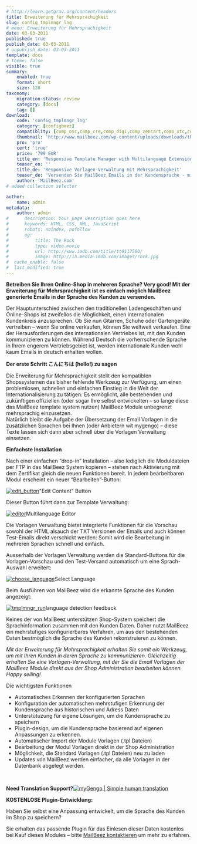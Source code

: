 ```yaml
---
# http://learn.getgrav.org/content/headers
title: Erweiterung für Mehrsprachigkeit
slug: config_tmplmngr_lng
# menu: Erweiterung für Mehrsprachigkeit
date: 03-03-2011
published: true
publish_date: 03-03-2011
# unpublish_date: 03-03-2011
template: docs
# theme: false
visible: true
summary:
    enabled: true
    format: short
    size: 128
taxonomy:
    migration-status: review
    category: [docs]
    tag: []
download:
    code: 'config_tmplmngr_lng'
    category: [configbeez]
    compatiblity: [comp_osc,comp_cre,comp_digi,comp_zencart,comp_xtc,comp_gambio]
    thumbnail: 'http://www.mailbeez.com/wp-content/uploads/downloads/thumbnails/2011/08/icon_32.png'
    pro: 'pro'
    cert: 'true'
    price: '799 EUR'
    title_en: 'Responsive Template Manager with Multilanguage Extension'
    teaser_en: ''
    title_de: 'Responsive Vorlagen-Verwaltung mit Mehrsprachigkeit'
    teaser_de: 'Versenden Sie MailBeez Emails in der Kundensprache - mit responsive Vorlagen Verwaltung'
    author: 'MailBeez.com'
# added collection selector

author:
    name: admin
metadata:
    author: admin
#      description: Your page description goes here
#      keywords: HTML, CSS, XML, JavaScript
#      robots: noindex, nofollow
#      og:
#          title: The Rock
#          type: video.movie
#          url: http://www.imdb.com/title/tt0117500/
#          image: http://ia.media-imdb.com/images/rock.jpg
#  cache_enable: false
#  last_modified: true
---
```


**Betreiben Sie Ihren Online-Shop in mehreren Sprache? Very good! Mit der Erweiterung für Mehrsprachigkeit ist es einfach möglich MailBeez generierte Emails in der Sprache des Kunden zu versenden.**

Der Hauptunterschied zwischen den traditionellen Ladengeschäften und Online-Shops ist zweifellos die Möglichkeit, einen internationalen Kundenkreis anzusprechen. Ob Sie nun Gitarren, Schuhe oder Gartengeräte vertreiben – wenn Sie online verkaufen, können Sie weltweit verkaufen. Eine der Herausforderungen des internationalen Vertriebes ist, mit den Kunden kommunizieren zu können. Während Deutsch die vorherrschende Sprache in Ihrem engerem Vertriebsgebiet ist, werden internationale Kunden wohl kaum Emails in deutsch erhalten wollen.

**Der erste Schritt こんにちは (hello!) zu sagen**

Die Erweiterung für Mehrsprachigkeit stellt den kompatiblen Shopssystemen das bisher fehlende Werkzeug zur Verfügung, um einen problemlosen, schnellen und einfachen Einstieg in die Welt der Internationalisierung zu tätigen: Es ermöglicht, alle bestehenden und zukünftigen offiziellen (oder sogar Ihre selbst entwickelten – so lange diese das MailBeez template system nutzen) MailBeez Module unbegrenzt mehrsprachig einzusetzen.  
 Natürlich bleibt die Aufgabe der Übersetzung der Email Vorlagen in die zusätzlichen Sprachen bei Ihnen (oder Anbietern wit mygengo) – diese Texte lassen sich dann aber schnell über die Vorlagen Verwaltung einsetzen.

**Einfachste Installation**

Nach einer einfachen “drop-in” Installation – also lediglich die Moduldateien per FTP in das MailBeez System kopieren – stehen nach Aktivierung mit dem Zertifikat gleich die neuen Funktionen bereit. In jedem bearbeitbaren Modul erscheint ein neuer “Bearbeiten”-Button:

[![](http://www.mailbeez.com/wp-content/uploads/2011/03/edit_button.png "edit_button")](http://www.mailbeez.com/wp-content/uploads/2011/03/edit_button.png)"Edit Content" Button

 

Dieser Button führt dann zur Template Verwaltung:

[![](http://www.mailbeez.com/wp-content/uploads/2011/03/editor-300x293.png "editor")](http://www.mailbeez.com/wp-content/uploads/2011/03/editor.png)Multilanguage Editor

 

Die Vorlagen Verwaltung bietet integrierte Funktionen für die Vorschau sowohl der HTML alsauch der TXT Versionen der Emails und auch können Test-Emails direkt verschickt werden: Somit wird die Bearbeitung in mehreren Sprachen schnell und einfach.

Ausserhalb der Vorlagen Verwaltung werden die Standard-Buttons für die Vorlagen-Vorschau und den Test-Versand automatisch um eine Sprach-Auswahl erweitert:

[![](http://www.mailbeez.com/wp-content/uploads/2011/03/choose_language-300x96.png "choose_language")](http://www.mailbeez.com/wp-content/uploads/2011/03/choose_language.png)Select Language

 

Beim Ausführen von MailBeez wird die erkannte Sprache des Kunden angezeigt:

[![](http://www.mailbeez.com/wp-content/uploads/2011/03/tmplmngr_run-300x87.png "tmplmngr_run")](http://www.mailbeez.com/wp-content/uploads/2011/03/tmplmngr_run.png)language detection feedback

 

Keines der von MailBeez unterstützen Shop-System speichert die Sprachinformation zusammen mit den Kunden Daten. Daher nutzt MailBeez ein mehrstufiges konfigurierbares Verfahren, um aus den bestehenden Daten bestmöglich die Sprache des Kunden rekonstruieren zu können.

*Mit der Erweiterung für Mehrsprachigkeit erhalten Sie somit ein Werkzeug, um mit Ihren Kunden in deren Sprache zu kommunizieren. Gleichzeitig erhalten Sie eine Vorlagen-Verwaltung, mit der Sie die Email Vorlagen der MailBeez Module direkt aus der Shop Administration bearbeiten können. Happy selling!*

Die wichtigsten Funktionen

- Automatisches Erkennen der konfigurierten Sprachen
- Konfiguration der automatischen mehrstufigen Erkennung der Kundensprache aus historischen und Adress Daten
- Unterstütuzung für eigene Lösungen, um die Kundensprache zu speichern
- Plugin-design, um die Kundensprache basierend auf eigenen Anpassungen zu erkennen.
- Automatischer Import der Module Vorlagen (.tpl Dateien)
- Bearbeitung der Modul Vorlagen direkt in der Shop Administration
- Möglichkeit, die Standard Vorlagen (.tpl Dateien) neu zu laden
- Updates von MailBeez werden einfacher, da alle Vorlagen in der Datenbank abgelegt werden.

 

 **Need Translation Support?**[![myGengo | Simple human translation](http://ogneg.com/images/banners/affiliate/468x60_1.gif)](http://localhost/wordpress_mailbeez_EOL/wp-content/plugins/adrotate/adrotate-out.php?track=NSwwLDAsaHR0cDovL215Z2VuZ28uY29tL2V4cHJlc3MvYS9iZDk0MA= "Translation")

 

**KOSTENLOSE Plugin-Entwicklung:**

Haben Sie selbst eine Anpassung entwickelt, um die Sprache des Kunden im Shop zu speichern?

Sie erhalten das passende Plugin für das Einlesen dieser Daten kostenlos bei Kauf dieses Modules – bitte [MailBeez kontaktieren](http://www.mailbeez.com/about/contact/ "Contact") um mehr zu erfahren.
